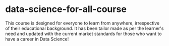 # data-science-for-all-course
This course is designed for everyone to learn from anywhere, irrespective of their educational background. It has been tailor made as per the learner's need and updated with the current market standards for those who want to have a career in Data Science!
